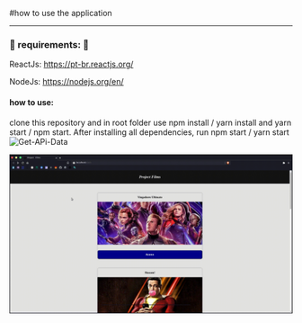 #how to use the application

---

### :pushpin: requirements: :pushpin:

ReactJs: https://pt-br.reactjs.org/

NodeJs: https://nodejs.org/en/


#### how to use: 
  clone this repository and in root folder use npm install / yarn install and yarn start / npm start.
  After installing all dependencies, run npm start / yarn start  
![Get-APi-Data](https://github.com/Aleydon/Filmera/blob/master/gifUploads/get-api.gif)


![Params-APi](https://github.com/Aleydon/Filmera/blob/master/gifUploads/params.gif)
